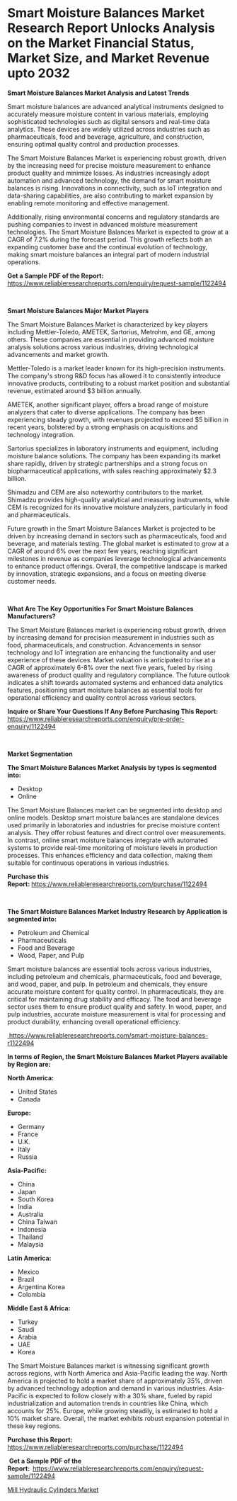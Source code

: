 <p><h1>Smart Moisture Balances Market Research Report Unlocks Analysis on the Market Financial Status, Market Size, and Market Revenue upto 2032</h1></p><p><strong>Smart Moisture Balances Market Analysis and Latest Trends</strong></p>
<p><p>Smart moisture balances are advanced analytical instruments designed to accurately measure moisture content in various materials, employing sophisticated technologies such as digital sensors and real-time data analytics. These devices are widely utilized across industries such as pharmaceuticals, food and beverage, agriculture, and construction, ensuring optimal quality control and production processes.</p><p>The Smart Moisture Balances Market is experiencing robust growth, driven by the increasing need for precise moisture measurement to enhance product quality and minimize losses. As industries increasingly adopt automation and advanced technology, the demand for smart moisture balances is rising. Innovations in connectivity, such as IoT integration and data-sharing capabilities, are also contributing to market expansion by enabling remote monitoring and effective management.</p><p>Additionally, rising environmental concerns and regulatory standards are pushing companies to invest in advanced moisture measurement technologies. The Smart Moisture Balances Market is expected to grow at a CAGR of 7.2% during the forecast period. This growth reflects both an expanding customer base and the continual evolution of technology, making smart moisture balances an integral part of modern industrial operations.</p></p>
<p><strong>Get a Sample PDF of the Report:&nbsp;</strong> <a href="https://www.reliableresearchreports.com/enquiry/request-sample/1122494?utm_campaign=2756&utm_medium=2&utm_source=Github&utm_content=ia&utm_term=02032025&utm_id=smart-moisture-balances">https://www.reliableresearchreports.com/enquiry/request-sample/1122494</a></p>
<p>&nbsp;</p>
<p><strong>Smart Moisture Balances Major Market Players</strong></p>
<p><p>The Smart Moisture Balances Market is characterized by key players including Mettler-Toledo, AMETEK, Sartorius, Metrohm, and GE, among others. These companies are essential in providing advanced moisture analysis solutions across various industries, driving technological advancements and market growth.</p><p>Mettler-Toledo is a market leader known for its high-precision instruments. The company's strong R&D focus has allowed it to consistently introduce innovative products, contributing to a robust market position and substantial revenue, estimated around $3 billion annually.</p><p>AMETEK, another significant player, offers a broad range of moisture analyzers that cater to diverse applications. The company has been experiencing steady growth, with revenues projected to exceed $5 billion in recent years, bolstered by a strong emphasis on acquisitions and technology integration.</p><p>Sartorius specializes in laboratory instruments and equipment, including moisture balance solutions. The company has been expanding its market share rapidly, driven by strategic partnerships and a strong focus on biopharmaceutical applications, with sales reaching approximately $2.3 billion.</p><p>Shimadzu and CEM are also noteworthy contributors to the market. Shimadzu provides high-quality analytical and measuring instruments, while CEM is recognized for its innovative moisture analyzers, particularly in food and pharmaceuticals.</p><p>Future growth in the Smart Moisture Balances Market is projected to be driven by increasing demand in sectors such as pharmaceuticals, food and beverage, and materials testing. The global market is estimated to grow at a CAGR of around 6% over the next few years, reaching significant milestones in revenue as companies leverage technological advancements to enhance product offerings. Overall, the competitive landscape is marked by innovation, strategic expansions, and a focus on meeting diverse customer needs.</p></p>
<p>&nbsp;</p>
<p><strong>What Are The Key Opportunities For Smart Moisture Balances Manufacturers?</strong></p>
<p><p>The Smart Moisture Balances market is experiencing robust growth, driven by increasing demand for precision measurement in industries such as food, pharmaceuticals, and construction. Advancements in sensor technology and IoT integration are enhancing the functionality and user experience of these devices. Market valuation is anticipated to rise at a CAGR of approximately 6-8% over the next five years, fueled by rising awareness of product quality and regulatory compliance. The future outlook indicates a shift towards automated systems and enhanced data analytics features, positioning smart moisture balances as essential tools for operational efficiency and quality control across various sectors.</p></p>
<p><strong>Inquire or Share Your Questions If Any Before Purchasing This Report:</strong> <a href="https://www.reliableresearchreports.com/enquiry/pre-order-enquiry/1122494?utm_campaign=2756&utm_medium=2&utm_source=Github&utm_content=ia&utm_term=02032025&utm_id=smart-moisture-balances">https://www.reliableresearchreports.com/enquiry/pre-order-enquiry/1122494</a></p>
<p>&nbsp;</p>
<p><strong>Market Segmentation</strong></p>
<p><strong>The Smart Moisture Balances Market Analysis by types is segmented into:</strong></p>
<p><ul><li>Desktop</li><li>Online</li></ul></p>
<p><p>The Smart Moisture Balances market can be segmented into desktop and online models. Desktop smart moisture balances are standalone devices used primarily in laboratories and industries for precise moisture content analysis. They offer robust features and direct control over measurements. In contrast, online smart moisture balances integrate with automated systems to provide real-time monitoring of moisture levels in production processes. This enhances efficiency and data collection, making them suitable for continuous operations in various industries.</p></p>
<p><strong>Purchase this Report:&nbsp;</strong><a href="https://www.reliableresearchreports.com/purchase/1122494?utm_campaign=2756&utm_medium=2&utm_source=Github&utm_content=ia&utm_term=02032025&utm_id=smart-moisture-balances">https://www.reliableresearchreports.com/purchase/1122494</a></p>
<p>&nbsp;</p>
<p><strong>The Smart Moisture Balances Market Industry Research by Application is segmented into:</strong></p>
<p><ul><li>Petroleum and Chemical</li><li>Pharmaceuticals</li><li>Food and Beverage</li><li>Wood, Paper, and Pulp</li></ul></p>
<p><p>Smart moisture balances are essential tools across various industries, including petroleum and chemicals, pharmaceuticals, food and beverage, and wood, paper, and pulp. In petroleum and chemicals, they ensure accurate moisture content for quality control. In pharmaceuticals, they are critical for maintaining drug stability and efficacy. The food and beverage sector uses them to ensure product quality and safety. In wood, paper, and pulp industries, accurate moisture measurement is vital for processing and product durability, enhancing overall operational efficiency.</p></p>
<p><a href="https://www.reliableresearchreports.com/smart-moisture-balances-r1122494?utm_campaign=2756&utm_medium=2&utm_source=Github&utm_content=ia&utm_term=02032025&utm_id=smart-moisture-balances">&nbsp;https://www.reliableresearchreports.com/smart-moisture-balances-r1122494</a></p>
<p><strong>In terms of Region, the Smart Moisture Balances Market Players available by Region are:</strong></p>
<p>
    <p> <strong> North America: </strong>
        <ul>
            <li>United States</li>
            <li>Canada</li>
        </ul>
        </p> 
    <p> <strong> Europe: </strong>
        <ul>
            <li>Germany</li>
            <li>France</li>
            <li>U.K.</li>
            <li>Italy</li>
            <li>Russia</li>
        </ul>
        </p> 
    <p> <strong> Asia-Pacific: </strong>
        <ul>
            <li>China</li>
            <li>Japan</li>
            <li>South Korea</li>
            <li>India</li>
            <li>Australia</li>
            <li>China Taiwan</li>
            <li>Indonesia</li>
            <li>Thailand</li>
            <li>Malaysia</li>
        </ul>
        </p> 
    <p> <strong> Latin America: </strong>
        <ul>
            <li>Mexico</li>
            <li>Brazil</li>
            <li>Argentina Korea</li>
            <li>Colombia</li>
        </ul>
        </p> 
    <p> <strong> Middle East & Africa: </strong>
        <ul>
            <li>Turkey</li>
            <li>Saudi</li>
            <li>Arabia</li>
            <li>UAE</li>
            <li>Korea</li>
        </ul>
    </p>
    </p>
<p><p>The Smart Moisture Balances market is witnessing significant growth across regions, with North America and Asia-Pacific leading the way. North America is projected to hold a market share of approximately 35%, driven by advanced technology adoption and demand in various industries. Asia-Pacific is expected to follow closely with a 30% share, fueled by rapid industrialization and automation trends in countries like China, which accounts for 25%. Europe, while growing steadily, is estimated to hold a 10% market share. Overall, the market exhibits robust expansion potential in these key regions.</p></p>
<p><strong>Purchase this Report: </strong><a href="https://www.reliableresearchreports.com/purchase/1122494?utm_campaign=2756&utm_medium=2&utm_source=Github&utm_content=ia&utm_term=02032025&utm_id=smart-moisture-balances">https://www.reliableresearchreports.com/purchase/1122494</a></p>
<p>&nbsp;<strong>Get a Sample PDF of the Report:&nbsp;&nbsp;</strong><a href="https://www.reliableresearchreports.com/enquiry/request-sample/1122494?utm_campaign=2756&utm_medium=2&utm_source=Github&utm_content=ia&utm_term=02032025&utm_id=smart-moisture-balances">https://www.reliableresearchreports.com/enquiry/request-sample/1122494</a></p>
<p><strong></strong></p>
<p><p><a href="https://github.com/darenph8er/Market-Research-Report-List-1/blob/main/mill-hydraulic-cylinders-market.md?utm_campaign=2756&utm_medium=2&utm_source=Github&utm_content=ia&utm_term=02032025&utm_id=smart-moisture-balances">Mill Hydraulic Cylinders Market</a></p></p>